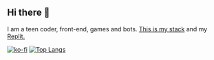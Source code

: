 ## Hi there 👋
I am a teen coder, front-end, games and bots. [This is my stack](https://stackshare.io/lajbel/my-stack) and my [Replit.](https://replit.com/@TereDeJugo)

[![ko-fi](https://ko-fi.com/img/githubbutton_sm.svg)](https://ko-fi.com/G2G748UR8)
[![Top Langs](https://github-readme-stats.vercel.app/api/top-langs/?username=Lajbel&theme=dark&layout=compact)](https://github.com/anuraghazra/github-readme-stats)

